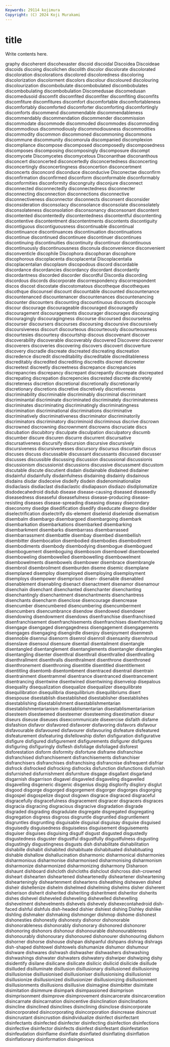 ```yaml
---
Keywords: 29114 kojimura
Copyright: (C) 2024 Koji Murakami
---
```


# title

Write contents here.



graphy
discoherent discohexaster discoid discoidal Discoidea Discoideae discoids discoing discolichen discolith
discolor discolorate discolorated discoloration discolorations discolored discoloredness discoloring discolorization discolorment
discolors discolour discoloured discolouring discolourization discombobulate discombobulated discombobulates discombobulating discombobulation
Discomedusae discomedusan discomedusoid discomfit discomfited discomfiter discomfiting discomfits discomfiture discomfitures
discomfort discomfortable discomfortableness discomfortably discomforted discomforter discomforting discomfortingly discomforts discommend
discommendable discommendableness discommendably discommendation discommender discommission discommodate discommode discommoded discommodes
discommoding discommodious discommodiously discommodiousness discommodities discommodity discommon discommoned discommoning discommons
discommune discommunity discomorula discompanied discomplexion discompliance discompose discomposed discomposedly discomposedness
discomposes discomposing discomposingly discomposure discompt discomycete Discomycetes discomycetous Disconanthae disconanthous
disconcert disconcerted disconcertedly disconcertedness disconcerting disconcertingly disconcertingness disconcertion disconcertment disconcerts
disconcord disconduce disconducive Disconectae disconfirm disconfirmation disconfirmed disconform disconformable disconformably
disconformities disconformity discongruity disconjure disconnect disconnected disconnectedly disconnectedness disconnecter disconnecting
disconnection disconnections disconnective disconnectiveness disconnector disconnects disconsent disconsider disconsideration disconsolacy
disconsolance disconsolate disconsolately disconsolateness disconsolation disconsonancy disconsonant discontent discontented discontentedly
discontentedness discontentful discontenting discontentive discontentment discontentments discontents discontiguity discontiguous discontiguousness
discontinuable discontinual discontinuance discontinuances discontinuation discontinuations discontinue discontinued discontinuee discontinuer
discontinues discontinuing discontinuities discontinuity discontinuor discontinuous discontinuously discontinuousness disconula disconvenience
disconvenient disconventicle discophile Discophora discophoran discophore discophorous discoplacenta discoplacental Discoplacentalia
discoplacentalian discoplasm discopodous discord discordable discordance discordancies discordancy discordant discordantly
discordantness discorded discorder discordful Discordia discording discordous discords discorporate discorrespondency
discorrespondent discos discost discostate discostomatous discotheque discotheques discothque discounsel discount
discountable discounted discountenance discountenanced discountenancer discountenances discountenancing discounter discounters discounting
discountinuous discounts discouple discour discourage discourageable discouraged discouragedly discouragement discouragements
discourager discourages discouraging discouragingly discouragingness discourse discoursed discourseless discourser discoursers
discourses discoursing discoursive discoursively discoursiveness discourt discourteous discourteously discourteousness discourtesies
discourtesy discourtship discous discovenant discover discoverability discoverable discoverably discovered Discoverer
discoverer discoverers discoveries discovering discovers discovert discoverture discovery discradle discreate
discreated discreating discreation discredence discredit discreditability discreditable discreditableness discreditably discredited
discrediting discredits discreet discreeter discreetest discreetly discreetness discrepance discrepancies discrepancries
discrepancy discrepant discrepantly discrepate discrepated discrepating discrepation discrepencies discrested discrete
discretely discreteness discretion discretional discretionally discretionarily discretionary discretions discretive discretively
discretiveness discriminability discriminable discriminably discriminal discriminant discriminantal discriminate discriminated discriminately
discriminateness discriminates discriminating discriminatingly discriminatingness discrimination discriminational discriminations discriminative discriminatively
discriminativeness discriminator discriminatorily discriminators discriminatory discriminoid discriminous discrive discrown discrowned
discrowning discrownment discrowns discruciate discs discubation discubitory disculpate disculpation disculpatory
discumb discumber discure discuren discurre discurrent discursative discursativeness discursify discursion
discursive discursively discursiveness discursivenesses discursory discursus discurtain discus discuses discuss
discussable discussant discussants discussed discusser discusses discussible discussing discussion discussional
discussionis discussionism discussionist discussions discussive discussment discustom discutable discute discutient
disdain disdainable disdained disdainer disdainful disdainfully disdainfulness disdaining disdainly disdainous
disdains disdar disdeceive disdeify disdein disdenominationalize disdiaclasis disdiaclast disdiaclastic disdiapason
disdiazo disdiplomatize disdodecahedroid disdub disease disease-causing diseased diseasedly diseasedness diseaseful
diseasefulness disease-producing disease-resisting diseases disease-spreading diseasing diseasy disecondary diseconomy disedge
disedification disedify diseducate disegno diselder diselectrification diselectrify dis-element diselenid diselenide
disematism disembalm disembargo disembargoed disembargoing disembark disembarkation disembarkations disembarked disembarking
disembarkment disembarks disembarrass disembarrassed disembarrassment disembattle disembay disembed disembellish disembitter
disembocation disembodied disembodies disembodiment disembodiments disembody disembodying disembogue disembogued disemboguement
disemboguing disembosom disembowel disemboweled disemboweling disembowelled disembowelling disembowelment disembowelments disembowels
disembower disembrace disembrangle disembroil disembroilment disemburden diseme disemic disemplane disemplaned
disemploy disemployed disemploying disemployment disemploys disempower disemprison disen- disenable disenabled
disenablement disenabling disenact disenactment disenamor disenamour disenchain disenchant disenchanted disenchanter
disenchanting disenchantingly disenchantment disenchantments disenchantress disenchants disencharm disenclose disencourage disencrease
disencumber disencumbered disencumbering disencumberment disencumbers disencumbrance disendow disendowed disendower disendowing
disendowment disendows disenfranchise disenfranchised disenfranchisement disenfranchisements disenfranchises disenfranchising disengage disengaged
disengagedness disengagement disengagements disengages disengaging disengirdle disenjoy disenjoyment disenmesh disennoble
disennui disenorm disenrol disenroll disensanity disenshroud disenslave disensoul disensure disentail
disentailment disentangle disentangled disentanglement disentanglements disentangler disentangles disentangling disenter disenthral
disenthrall disenthralled disenthralling disenthrallment disenthralls disenthralment disenthrone disenthroned disenthronement disenthroning
disentitle disentitled disentitlement disentitling disentomb disentombment disentraced disentrail disentrain disentrainment
disentrammel disentrance disentranced disentrancement disentrancing disentwine disentwined disentwining disenvelop disepalous
disequality disequalization disequalize disequalizer disequilibrate disequilibration disequilibria disequilibrium disequilibriums disert
disespouse disestablish disestablished disestablisher disestablishes disestablishing disestablishment disestablishmentarian disestablishmentarianism disestablismentarian
disestablismentarianism disesteem disesteemed disesteemer disesteeming disestimation diseur diseurs diseuse diseuses
disexcommunicate disexercise disfaith disfame disfashion disfavor disfavored disfavorer disfavoring disfavors
disfavour disfavourable disfavoured disfavourer disfavouring disfeature disfeatured disfeaturement disfeaturing disfellowship
disfen disfiguration disfigurative disfigure disfigured disfigurement disfigurements disfigurer disfigures disfiguring
disfiguringly disflesh disfoliage disfoliaged disforest disforestation disform disformity disfortune disframe
disfranchise disfranchised disfranchisement disfranchisements disfranchiser disfranchisers disfranchises disfranchising disfrancnise disfrequent
disfriar disfrock disfrocked disfrocking disfrocks disfunction disfunctions disfurnish disfurnished disfurnishment
disfurniture disgage disgallant disgarland disgarnish disgarrison disgavel disgaveled disgaveling disgavelled
disgavelling disgeneric disgenic disgenius disgig disglorify disglory disglut disgood disgorge
disgorged disgorgement disgorger disgorges disgorging disgospel disgospelize disgout disgown disgrace
disgraced disgraceful disgracefully disgracefulness disgracement disgracer disgracers disgraces disgracia disgracing
disgracious disgracive disgradation disgrade disgraded disgrading disgradulate disgregate disgregated disgregating
disgregation disgress disgross disgruntle disgruntled disgruntlement disgruntles disgruntling disguisable disguisal
disguisay disguise disguised disguisedly disguisedness disguiseless disguisement disguisements disguiser disguises
disguising disgulf disgust disgusted disgustedly disgustedness disguster disgustful disgustfully disgustfulness
disgusting disgustingly disgustingness disgusts dish dishabilitate dishabilitation dishabille dishabit dishabited
dishabituate dishabituated dishabituating dishable dishallow dishallucination disharmonic disharmonical disharmonies disharmonious
disharmonise disharmonised disharmonising disharmonism disharmonize disharmonized disharmonizing disharmony Disharoon dishaunt
dishboard dishcloth dishcloths dishclout dishcross dish-crowned disheart dishearten disheartened disheartenedly
disheartener disheartening dishearteningly disheartenment disheartens disheathing disheaven dished disheir dishellenize
dishelm dishelmed dishelming dishelms disher disherent disherison disherit disherited disheriting
disheritment disheritor disherits dishes dishevel disheveled disheveling dishevelled dishevelling dishevelment
dishevelments dishevels dishevely dishexecontahedroid dish-faced dishful dishfuls dish-headed dishier dishiest
dishing Dishley dishlike dishling dishmaker dishmaking dishmonger dishmop dishome dishonest
dishonesties dishonestly dishonesty dishonor dishonorable dishonorableness dishonorably dishonorary dishonored dishonorer
dishonoring dishonors dishonour dishonourable dishonourableness dishonourably dishonourary dishonoured dishonourer dishonouring
dishorn dishorner dishorse dishouse dishpan dishpanful dishpans dishrag dishrags dish-shaped
dishtowel dishtowels dishumanize dishumor dishumour dishware dishwares dishwash dishwasher dishwashers
dishwashing dishwashings dishwater dishwaters dishwatery dishwiper dishwiping dishy disidentify disilane
disilicane disilicate disilicic disilicid disilicide disillude disilluded disilluminate disillusion disillusionary
disillusioned disillusioning disillusionise disillusionised disillusioniser disillusionising disillusionist disillusionize disillusionized disillusionizer
disillusionizing disillusionment disillusionments disillusions disillusive disimagine disimbitter disimitate disimitation disimmure
disimpark disimpassioned disimprison disimprisonment disimprove disimprovement disincarcerate disincarceration disincarnate disincarnation
disincentive disinclination disinclinations disincline disinclined disinclines disinclining disinclose disincorporate disincorporated
disincorporating disincorporation disincrease disincrust disincrustant disincrustion disindividualize disinfect disinfectant disinfectants
disinfected disinfecter disinfecting disinfection disinfections disinfective disinfector disinfects disinfest disinfestant
disinfestation disinfeudation disinflame disinflate disinflated disinflating disinflation disinflationary disinformation disingenious
